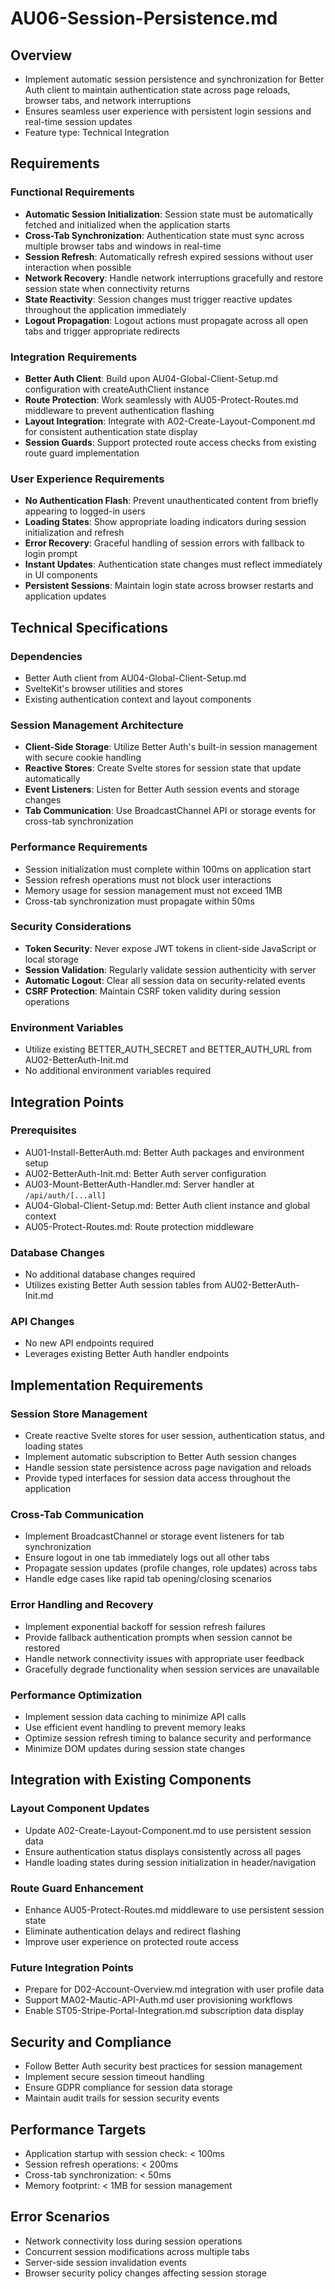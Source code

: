 # AU06-Session-Persistence.md

## Overview
- Implement automatic session persistence and synchronization for Better Auth client to maintain authentication state across page reloads, browser tabs, and network interruptions
- Ensures seamless user experience with persistent login sessions and real-time session updates
- Feature type: Technical Integration

## Requirements

### Functional Requirements
- **Automatic Session Initialization**: Session state must be automatically fetched and initialized when the application starts
- **Cross-Tab Synchronization**: Authentication state must sync across multiple browser tabs and windows in real-time
- **Session Refresh**: Automatically refresh expired sessions without user interaction when possible
- **Network Recovery**: Handle network interruptions gracefully and restore session state when connectivity returns
- **State Reactivity**: Session changes must trigger reactive updates throughout the application immediately
- **Logout Propagation**: Logout actions must propagate across all open tabs and trigger appropriate redirects

### Integration Requirements
- **Better Auth Client**: Build upon AU04-Global-Client-Setup.md configuration with createAuthClient instance
- **Route Protection**: Work seamlessly with AU05-Protect-Routes.md middleware to prevent authentication flashing
- **Layout Integration**: Integrate with A02-Create-Layout-Component.md for consistent authentication state display
- **Session Guards**: Support protected route access checks from existing route guard implementation

### User Experience Requirements
- **No Authentication Flash**: Prevent unauthenticated content from briefly appearing to logged-in users
- **Loading States**: Show appropriate loading indicators during session initialization and refresh
- **Error Recovery**: Graceful handling of session errors with fallback to login prompt
- **Instant Updates**: Authentication state changes must reflect immediately in UI components
- **Persistent Sessions**: Maintain login state across browser restarts and application updates

## Technical Specifications

### Dependencies
- Better Auth client from AU04-Global-Client-Setup.md
- SvelteKit's browser utilities and stores
- Existing authentication context and layout components

### Session Management Architecture
- **Client-Side Storage**: Utilize Better Auth's built-in session management with secure cookie handling
- **Reactive Stores**: Create Svelte stores for session state that update automatically
- **Event Listeners**: Listen for Better Auth session events and storage changes
- **Tab Communication**: Use BroadcastChannel API or storage events for cross-tab synchronization

### Performance Requirements
- Session initialization must complete within 100ms on application start
- Session refresh operations must not block user interactions
- Memory usage for session management must not exceed 1MB
- Cross-tab synchronization must propagate within 50ms

### Security Considerations
- **Token Security**: Never expose JWT tokens in client-side JavaScript or local storage
- **Session Validation**: Regularly validate session authenticity with server
- **Automatic Logout**: Clear all session data on security-related events
- **CSRF Protection**: Maintain CSRF token validity during session operations

### Environment Variables
- Utilize existing BETTER_AUTH_SECRET and BETTER_AUTH_URL from AU02-BetterAuth-Init.md
- No additional environment variables required

## Integration Points

### Prerequisites
- AU01-Install-BetterAuth.md: Better Auth packages and environment setup
- AU02-BetterAuth-Init.md: Better Auth server configuration
- AU03-Mount-BetterAuth-Handler.md: Server handler at `/api/auth/[...all]`
- AU04-Global-Client-Setup.md: Better Auth client instance and global context
- AU05-Protect-Routes.md: Route protection middleware

### Database Changes
- No additional database changes required
- Utilizes existing Better Auth session tables from AU02-BetterAuth-Init.md

### API Changes  
- No new API endpoints required
- Leverages existing Better Auth handler endpoints

## Implementation Requirements

### Session Store Management
- Create reactive Svelte stores for user session, authentication status, and loading states
- Implement automatic subscription to Better Auth session changes
- Handle session state persistence across page navigation and reloads
- Provide typed interfaces for session data access throughout the application

### Cross-Tab Communication
- Implement BroadcastChannel or storage event listeners for tab synchronization
- Ensure logout in one tab immediately logs out all other tabs
- Propagate session updates (profile changes, role updates) across tabs
- Handle edge cases like rapid tab opening/closing scenarios

### Error Handling and Recovery
- Implement exponential backoff for session refresh failures
- Provide fallback authentication prompts when session cannot be restored
- Handle network connectivity issues with appropriate user feedback
- Gracefully degrade functionality when session services are unavailable

### Performance Optimization
- Implement session data caching to minimize API calls
- Use efficient event handling to prevent memory leaks
- Optimize session refresh timing to balance security and performance
- Minimize DOM updates during session state changes

## Integration with Existing Components

### Layout Component Updates
- Update A02-Create-Layout-Component.md to use persistent session data
- Ensure authentication status displays consistently across all pages
- Handle loading states during session initialization in header/navigation

### Route Guard Enhancement
- Enhance AU05-Protect-Routes.md middleware to use persistent session state
- Eliminate authentication delays and redirect flashing
- Improve user experience on protected route access

### Future Integration Points
- Prepare for D02-Account-Overview.md integration with user profile data
- Support MA02-Mautic-API-Auth.md user provisioning workflows
- Enable ST05-Stripe-Portal-Integration.md subscription data display

## Security and Compliance
- Follow Better Auth security best practices for session management
- Implement secure session timeout handling
- Ensure GDPR compliance for session data storage
- Maintain audit trails for session security events

## Performance Targets
- Application startup with session check: < 100ms
- Session refresh operations: < 200ms
- Cross-tab synchronization: < 50ms
- Memory footprint: < 1MB for session management

## Error Scenarios
- Network connectivity loss during session operations
- Concurrent session modifications across multiple tabs
- Server-side session invalidation events
- Browser security policy changes affecting session storage